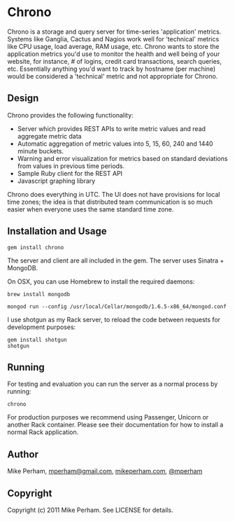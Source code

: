 Chrono
=========

Chrono is a storage and query server for time-series 'application' metrics.  Systems like Ganglia, Cactus and Nagios work well for 'technical' metrics like CPU usage, load average, RAM usage, etc.  Chrono wants to store the application metrics you'd use to monitor the health and well being of your website, for instance, # of logins, credit card transactions, search queries, etc.  Essentially anything you'd want to track by hostname (per machine) would be considered a 'technical' metric and not appropriate for Chrono.


Design
------------

Chrono provides the following functionality:

 - Server which provides REST APIs to write metric values and read aggregate metric data
 - Automatic aggregation of metric values into 5, 15, 60, 240 and 1440 minute buckets.
 - Warning and error visualization for metrics based on standard deviations from values in previous time periods.
 - Sample Ruby client for the REST API
 - Javascript graphing library

Chrono does everything in UTC.  The UI does not have provisions for local time zones; the idea is that distributed team communication is so much easier when everyone uses the same standard time zone.


Installation and Usage
------------------------

    gem install chrono

The server and client are all included in the gem.  The server uses Sinatra + MongoDB.

On OSX, you can use Homebrew to install the required daemons:

    brew install mongodb
    
	mongod run --config /usr/local/Cellar/mongodb/1.6.5-x86_64/mongod.conf

I use shotgun as my Rack server, to reload the code between requests for development purposes:

    gem install shotgun
    shotgun


Running
------------

For testing and evaluation you can run the server as a normal process by running:

    chrono

For production purposes we recommend using Passenger, Unicorn or another Rack container.  Please see their documentation for how to install a normal Rack application.

Author
----------

Mike Perham, mperham@gmail.com, [mikeperham.com](http://mikeperham.com), [@mperham](http://twitter.com/mperham)


Copyright
-----------

Copyright (c) 2011 Mike Perham. See LICENSE for details.
